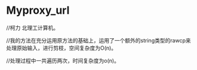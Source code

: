 Myproxy_url
===========
//柯力 北理工计算机。

//我的方法在充分运用原方法的基础上，运用了一个额外的string类型的rawcp来处理原始输入，进行剪枝，空间复杂度为O(n)。

//处理过程中一共遍历两次，时间复杂度为o(n)。 
